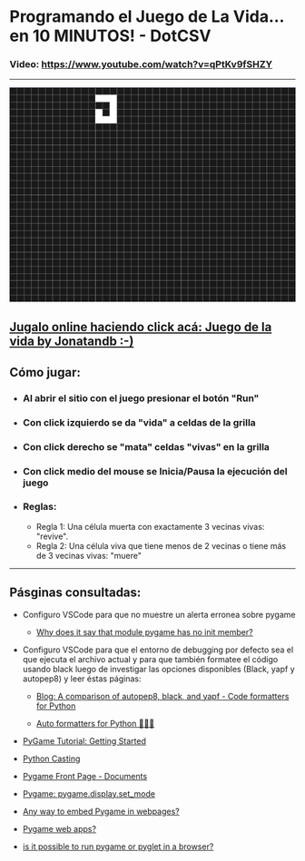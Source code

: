 # Programando el Juego de La Vida... en 10 MINUTOS! - DotCSV

### Video: <a href="https://www.youtube.com/watch?v=qPtKv9fSHZY" target="_blank">https://www.youtube.com/watch?v=qPtKv9fSHZY</a>

---

<p align="center">
    <a href="https://repl.it/@Jonatandb/DotCSV-Juego-de-la-vida-Jonatandb" target="_blank">
            <img src="Juego_de_la_vida_Jonatandb.gif" alt="Juego de la vida | Versión Jonatandb"/>
    </a>
</p>

## <a href="https://repl.it/@Jonatandb/DotCSV-Juego-de-la-vida-Jonatandb" target="_blank">Jugalo online haciendo click acá: Juego de la vida by Jonatandb :-)</a>

## Cómo jugar:

- ### Al abrir el sitio con el juego presionar el botón "Run"

- ### Con click izquierdo se da "vida" a celdas de la grilla

- ### Con click derecho se "mata" celdas "vivas" en la grilla

- ### Con click medio del mouse se Inicia/Pausa la ejecución del juego

- ### Reglas:
  - Regla 1: Una célula muerta con exactamente 3 vecinas vivas: "revive".
  - Regla 2: Una célula viva que tiene menos de 2 vecinas o tiene más de 3 vecinas vivas: "muere"

---

## Pásginas consultadas:

- Configuro VSCode para que no muestre un alerta erronea sobre pygame

  - <a href="https://stackoverflow.com/questions/50569453/why-does-it-say-that-module-pygame-has-no-init-member" target="_blank">Why does it say that module pygame has no init member?</a>

- Configuro VSCode para que el entorno de debugging por defecto sea el que ejecuta el archivo actual y para que también formatee el código usando black luego de investigar las opciones disponibles (Black, yapf y autopep8) y leer éstas páginas:

  - <a href="https://www.reddit.com/r/Python/comments/8oqy03/blog_a_comparison_of_autopep8_black_and_yapf_code/" target="_blank">Blog: A comparison of autopep8, black, and yapf - Code formatters for Python</a>

  - <a href="https://medium.com/3yourmind/auto-formatters-for-python-8925065f9505" target="_blank">Auto formatters for Python 👨‍💻🤖</a>

* <a href="https://nerdparadise.com/programming/pygame/part1" target="_blank">PyGame Tutorial: Getting Started</a>

* <a href="https://www.w3schools.com/python/python_casting.asp" target="_blank">Python Casting</a>

* <a href="https://www.pygame.org/docs/" target="_blank">Pygame Front Page - Documents</a>

* <a href="https://www.pygame.org/docs/ref/display.html#pygame.display.set_mode" target="_blank">Pygame: pygame.display.set_mode</a>

* <a href="https://gamedev.stackexchange.com/questions/82448/any-way-to-embed-pygame-in-webpages" target="_blank">Any way to embed Pygame in webpages?</a>

* <a href="https://www.reddit.com/r/Python/comments/5o0bq1/pygame_web_apps/" target="_blank">Pygame web apps?</a>

* <a href="https://stackoverflow.com/questions/8452927/is-it-possible-to-run-pygame-or-pyglet-in-a-browser/55352300#55352300" target="_blank">is it possible to run pygame or pyglet in a browser?</a>
